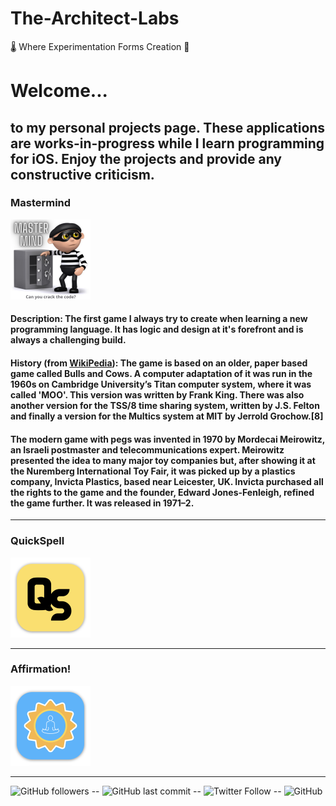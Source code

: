 # The-Architect-Labs
🌡️  Where Experimentation Forms Creation  🧪

# Welcome...

## to my personal projects page. These applications are works-in-progress while I learn programming for iOS. Enjoy the projects and provide any constructive criticism.

### Mastermind
<img src="/img/MasterMind-logo-512.png" alt="Application Icon" style="width:128px;height:128px;">

#### Description: The first game I always try to create when learning a new programming language. It has logic and design at it's forefront and is always a challenging build.

#### History (from <a href="https://en.wikipedia.org/wiki/Mastermind_(board_game)" target="_blank">WikiPedia</a>): The game is based on an older, paper based game called Bulls and Cows. A computer adaptation of it was run in the 1960s on Cambridge University’s Titan computer system, where it was called 'MOO'. This version was written by Frank King. There was also another version for the TSS/8 time sharing system, written by J.S. Felton and finally a version for the Multics system at MIT by Jerrold Grochow.[8]

#### The modern game with pegs was invented in 1970 by Mordecai Meirowitz, an Israeli postmaster and telecommunications expert. Meirowitz presented the idea to many major toy companies but, after showing it at the Nuremberg International Toy Fair, it was picked up by a plastics company, Invicta Plastics, based near Leicester, UK. Invicta purchased all the rights to the game and the founder, Edward Jones-Fenleigh, refined the game further. It was released in 1971–2.

***

### QuickSpell
<img src="/img/QuickSpell-logo-512.png" alt="Application Icon" style="width:128px;height:128px;">

***

### Affirmation!
<img src="/img/Affirmation-logo-512.png" alt="Application Icon" style="width:128px;height:128px;">

***

![GitHub followers](https://img.shields.io/github/followers/TheArchitectLabs?style=social) -- ![GitHub last commit](https://img.shields.io/github/last-commit/TheArchitectLabs/thearchitectlabs.github.io) -- ![Twitter Follow](https://img.shields.io/twitter/follow/TheArchLabs?style=social) -- ![GitHub](https://img.shields.io/github/license/TheArchitectLabs/thearchitectlabs.github.io)  
